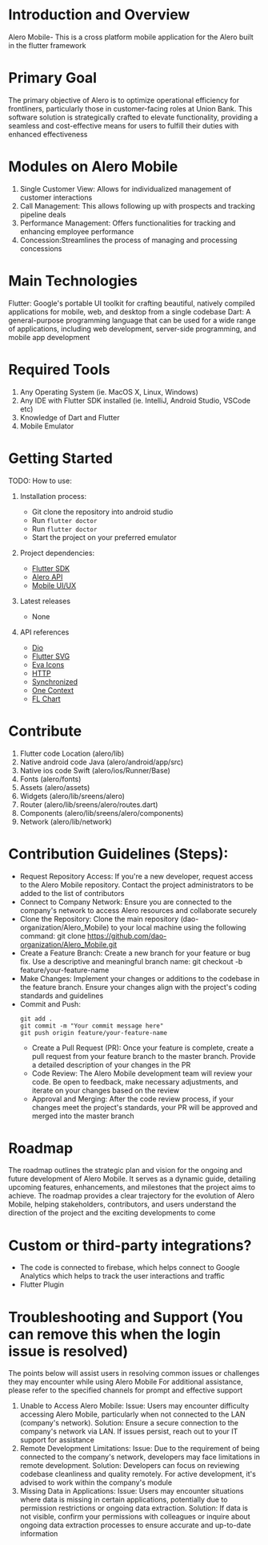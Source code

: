 # Introduction and Overview
Alero Mobile- This is a cross platform mobile application for the Alero built in the flutter framework

# Primary Goal
The primary objective of Alero is to optimize operational efficiency for frontliners, particularly those in customer-facing roles at Union Bank. This software solution is strategically crafted to elevate functionality, providing a seamless and cost-effective means for users to fulfill their duties with enhanced effectiveness

# Modules on Alero Mobile
1. Single Customer View: Allows for individualized management of customer interactions
2. Call Management: This allows following up with prospects and tracking pipeline deals
3. Performance Management: Offers functionalities for tracking and enhancing employee performance
4. Concession:Streamlines the process of managing and processing concessions

# Main Technologies
Flutter: Google's portable UI toolkit for crafting beautiful, natively compiled applications for mobile, web, and desktop from a single codebase
Dart: A general-purpose programming language that can be used for a wide range of applications, including web development, server-side programming, and mobile app development

# Required Tools
1. Any Operating System (ie. MacOS X, Linux, Windows)
2. Any IDE with Flutter SDK installed (ie. IntelliJ, Android Studio, VSCode etc)
3. Knowledge of Dart and Flutter
4. Mobile Emulator

# Getting Started
TODO: How to use:
1.	Installation process:
      - Git clone the repository into android studio
      - Run ```flutter doctor ```
      - Run ```flutter doctor ```
      - Start the project on your preferred emulator

2.	Project dependencies:
      - [Flutter SDK](https://flutter.dev/docs)
      - [Alero API](https://utrack.unionbankng.com/swagger/index.html#/)
      - [Mobile UI/UX](https://www.figma.com/file/gEPmiVtRGBvTBL2O8iiURg/Untitled?node-id=33%3A0)

3.	Latest releases
      - None

4.	API references
      - [Dio](https://pub.dev/packages/dio)
      - [Flutter SVG](https://pub.dev/packages/flutter_svg)
      - [Eva Icons](https://pub.dev/packages/eva_icons_flutter)
      - [HTTP](https://pub.dev/packages/http)
      - [Synchronized](https://pub.dev/packages/synchronized)
      - [One Context](https://pub.dev/packages/one_context)
      - [FL Chart](https://pub.dev/packages/fl_chart)

# Contribute
1. Flutter code Location  (alero/lib)
2. Native android code Java (alero/android/app/src)
3. Native ios code Swift (alero/ios/Runner/Base)
4. Fonts (alero/fonts)
5. Assets (alero/assets)
6. Widgets (alero/lib/sreens/alero)
7. Router (alero/lib/sreens/alero/routes.dart)
7. Components (alero/lib/sreens/alero/components)
7. Network (alero/lib/network)

# Contribution Guidelines (Steps):
- Request Repository Access: If you're a new developer, request access to the Alero Mobile repository. Contact the project administrators to be added to the list of contributors
- Connect to Company Network: Ensure you are connected to the company's network to access Alero resources and collaborate securely
- Clone the Repository: Clone the main repository (dao-organization/Alero_Mobile) to your local machine using the following command: git clone https://github.com/dao-organization/Alero_Mobile.git
- Create a Feature Branch: Create a new branch for your feature or bug fix. Use a descriptive and meaningful branch name: git checkout -b feature/your-feature-name
- Make Changes: Implement your changes or additions to the codebase in the feature branch. Ensure your changes align with the project's coding standards and guidelines
- Commit and Push:
     ```
     git add .
     git commit -m "Your commit message here"
     git push origin feature/your-feature-name
     ```
    - Create a Pull Request (PR): Once your feature is complete, create a pull request from your feature branch to the master branch. Provide a detailed description of your changes in the PR
    - Code Review: The Alero Mobile development team will review your code. Be open to feedback, make necessary adjustments, and iterate on your changes based on the review
    - Approval and Merging: After the code review process, if your changes meet the project's standards, your PR will be approved and merged into the master branch

# Roadmap
The roadmap outlines the strategic plan and vision for the ongoing and future development of Alero Mobile. It serves as a dynamic guide, detailing upcoming features, enhancements, and milestones that the project aims to achieve. The roadmap provides a clear trajectory for the evolution of Alero Mobile, helping stakeholders, contributors, and users understand the direction of the project and the exciting developments to come

# Custom or third-party integrations?
- The code is connected to firebase, which helps connect to Google Analytics which helps to track the user interactions and traffic
- Flutter Plugin

# Troubleshooting and Support                                                                                        (You can remove this when the login issue is resolved)
The points below will assist users in resolving common issues or challenges they may encounter while using Alero Mobile
For additional assistance, please refer to the specified channels for prompt and effective support
1. Unable to Access Alero Mobile:
   Issue: Users may encounter difficulty accessing Alero Mobile, particularly when not connected to the LAN (company's network). Solution: Ensure a secure connection to the company's network via LAN. If issues persist, reach out to your IT support for assistance
2. Remote Development Limitations:
   Issue: Due to the requirement of being connected to the company's network, developers may face limitations in remote development. Solution: Developers can focus on reviewing codebase cleanliness and quality remotely. For active development, it's advised to work within the company's module
3. Missing Data in Applications:
   Issue: Users may encounter situations where data is missing in certain applications, potentially due to permission restrictions or ongoing data extraction. Solution: If data is not visible, confirm your permissions with colleagues or inquire about ongoing data extraction processes to ensure accurate and up-to-date information

<!-- "# Alero" "# Alero" # Alero-Mobile # alero-mobile -->